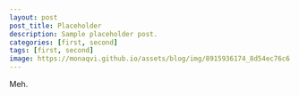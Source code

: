 ```yaml
---
layout: post
post_title: Placeholder
description: Sample placeholder post.
categories: [first, second]
tags: [first, second]
image: https://monaqvi.github.io/assets/blog/img/8915936174_8d54ec76c6.jpg
---
```

Meh.